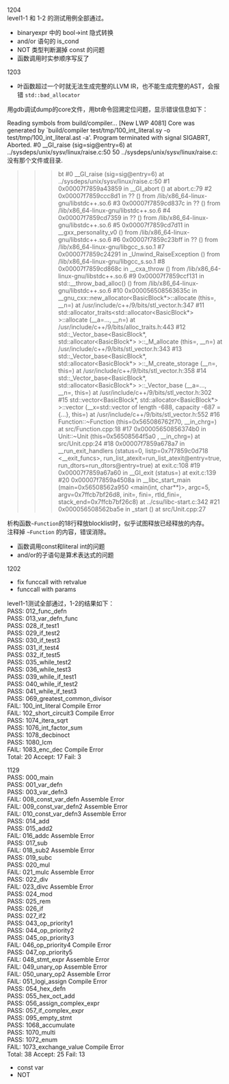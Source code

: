 1204  
level1-1 和 1-2 的测试用例全部通过。

- binaryexpr 中的 bool->int 隐式转换  
- and/or 语句的 is_cond
- NOT 类型判断漏掉 const 的问题
- 函数调用时实参顺序写反了

1203  
- 叶函数超过一个时就无法生成完整的LLVM IR，也不能生成完整的AST，会报错 `std::bad_allocator`  

用gdb调试dump的core文件，用bt命令回溯定位问题，显示错误信息如下：  

Reading symbols from build/compiler...
[New LWP 4081]
Core was generated by `build/compiler test/tmp/100_int_literal.sy -o test/tmp/100_int_literal.ast -a'.
Program terminated with signal SIGABRT, Aborted.
#0  __GI_raise (sig=sig@entry=6) at ../sysdeps/unix/sysv/linux/raise.c:50
50      ../sysdeps/unix/sysv/linux/raise.c: 没有那个文件或目录.
>>> bt
#0  __GI_raise (sig=sig@entry=6) at ../sysdeps/unix/sysv/linux/raise.c:50
#1  0x00007f7859a43859 in __GI_abort () at abort.c:79
#2  0x00007f7859ccc8d1 in ?? () from /lib/x86_64-linux-gnu/libstdc++.so.6
#3  0x00007f7859cd837c in ?? () from /lib/x86_64-linux-gnu/libstdc++.so.6
#4  0x00007f7859cd7359 in ?? () from /lib/x86_64-linux-gnu/libstdc++.so.6
#5  0x00007f7859cd7d11 in __gxx_personality_v0 () from /lib/x86_64-linux-gnu/libstdc++.so.6
#6  0x00007f7859c23bff in ?? () from /lib/x86_64-linux-gnu/libgcc_s.so.1
#7  0x00007f7859c24291 in _Unwind_RaiseException () from /lib/x86_64-linux-gnu/libgcc_s.so.1
#8  0x00007f7859cd868c in __cxa_throw () from /lib/x86_64-linux-gnu/libstdc++.so.6
#9  0x00007f7859ccf131 in std::__throw_bad_alloc() () from /lib/x86_64-linux-gnu/libstdc++.so.6
#10 0x000056508563635c in __gnu_cxx::new_allocator<BasicBlock*>::allocate (this=<synthetic pointer>, __n=<optimized out>) at /usr/include/c++/9/bits/stl_vector.h:347
#11 std::allocator_traits<std::allocator<BasicBlock*> >::allocate (__a=<synthetic pointer>..., __n=<optimized out>) at /usr/include/c++/9/bits/alloc_traits.h:443
#12 std::_Vector_base<BasicBlock*, std::allocator<BasicBlock*> >::_M_allocate (this=<synthetic pointer>, __n=<optimized out>) at /usr/include/c++/9/bits/stl_vector.h:343
#13 std::_Vector_base<BasicBlock*, std::allocator<BasicBlock*> >::_M_create_storage (__n=<optimized out>, this=<synthetic pointer>) at /usr/include/c++/9/bits/stl_vector.h:358
#14 std::_Vector_base<BasicBlock*, std::allocator<BasicBlock*> >::_Vector_base (__a=..., __n=<optimized out>, this=<synthetic pointer>) at /usr/include/c++/9/bits/stl_vector.h:302
#15 std::vector<BasicBlock*, std::allocator<BasicBlock*> >::vector (__x=std::vector of length -688, capacity -687 = {...}, this=<synthetic pointer>) at /usr/include/c++/9/bits/stl_vector.h:552
#16 Function::~Function (this=0x565086762f70, __in_chrg=<optimized out>) at src/Function.cpp:18
#17 0x00005650856374b0 in Unit::~Unit (this=0x56508564f5a0 <unit>, __in_chrg=<optimized out>) at src/Unit.cpp:24
#18 0x00007f7859a678a7 in __run_exit_handlers (status=0, listp=0x7f7859c0d718 <__exit_funcs>, run_list_atexit=run_list_atexit@entry=true, run_dtors=run_dtors@entry=true) at exit.c:108
#19 0x00007f7859a67a60 in __GI_exit (status=<optimized out>) at exit.c:139
#20 0x00007f7859a4508a in __libc_start_main (main=0x56508562a950 <main(int, char**)>, argc=5, argv=0x7ffcb7bf26d8, init=<optimized out>, fini=<optimized out>, rtld_fini=<optimized out>, stack_end=0x7ffcb7bf26c8) at ../csu/libc-start.c:342
#21 0x000056508562ba5e in _start () at src/Unit.cpp:27

析构函数`~Function`的18行释放blocklist时，似乎试图释放已经释放的内存。  
注释掉 `~Function` 的内容，错误消除。

- 函数调用const和literal int的问题  
- and/or的子语句是算术表达式的问题

1202  
- fix funccall with retvalue
- funccall with params

level1-1测试全部通过，1-2的结果如下：  
PASS: 012_func_defn  
PASS: 013_var_defn_func  
PASS: 028_if_test1  
PASS: 029_if_test2  
PASS: 030_if_test3  
PASS: 031_if_test4  
PASS: 032_if_test5  
PASS: 035_while_test2  
PASS: 036_while_test3  
PASS: 039_while_if_test1  
PASS: 040_while_if_test2  
PASS: 041_while_if_test3  
PASS: 069_greatest_common_divisor  
FAIL: 100_int_literal   Compile Error  
FAIL: 102_short_circuit3        Compile Error  
PASS: 1074_itera_sqrt  
PASS: 1076_int_factor_sum  
PASS: 1078_decbinoct  
PASS: 1080_lcm  
FAIL: 1083_enc_dec      Compile Error  
Total: 20       Accept: 17      Fail: 3

1129  
PASS: 000_main  
PASS: 001_var_defn  
PASS: 003_var_defn3  
FAIL: 008_const_var_defn        Assemble Error  
FAIL: 009_const_var_defn2       Assemble Error  
FAIL: 010_const_var_defn3       Assemble Error  
PASS: 014_add  
PASS: 015_add2  
FAIL: 016_addc  Assemble Error  
PASS: 017_sub  
FAIL: 018_sub2  Assemble Error  
PASS: 019_subc  
PASS: 020_mul  
FAIL: 021_mulc  Assemble Error  
PASS: 022_div  
FAIL: 023_divc  Assemble Error  
PASS: 024_mod  
PASS: 025_rem  
PASS: 026_if  
PASS: 027_if2  
PASS: 043_op_priority1  
PASS: 044_op_priority2  
PASS: 045_op_priority3  
FAIL: 046_op_priority4  Compile Error  
PASS: 047_op_priority5  
FAIL: 048_stmt_expr     Assemble Error  
FAIL: 049_unary_op      Assemble Error  
FAIL: 050_unary_op2     Assemble Error  
FAIL: 051_logi_assign   Compile Error  
PASS: 054_hex_defn  
PASS: 055_hex_oct_add  
PASS: 056_assign_complex_expr  
PASS: 057_if_complex_expr  
PASS: 095_empty_stmt  
PASS: 1068_accumulate  
PASS: 1070_multi  
PASS: 1072_enum  
FAIL: 1073_exchange_value       Compile Error  
Total: 38       Accept: 25      Fail: 13  

- const var
- NOT